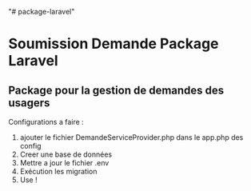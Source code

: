 "# package-laravel" 
# Soumission Demande Package Laravel 

## Package pour la gestion de demandes des usagers

Configurations a faire :
1. ajouter le fichier DemandeServiceProvider.php dans le app.php des config
2. Creer une base de données
3. Mettre a jour le fichier .env
4. Exécution les migration
5. Use !

